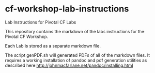 cf-workshop-lab-instructions
============================

Lab Instructions for Pivotal CF Labs

This repository contains the markdown of the labs instructions for the Pivotal CF Workshop.

Each Lab is stored as a separate markdown file.

The script genPDF.sh will generated PDFs of all of the markdown files.  It requires a working installation of pandoc and pdf generation utilities as described here http://johnmacfarlane.net/pandoc/installing.html

